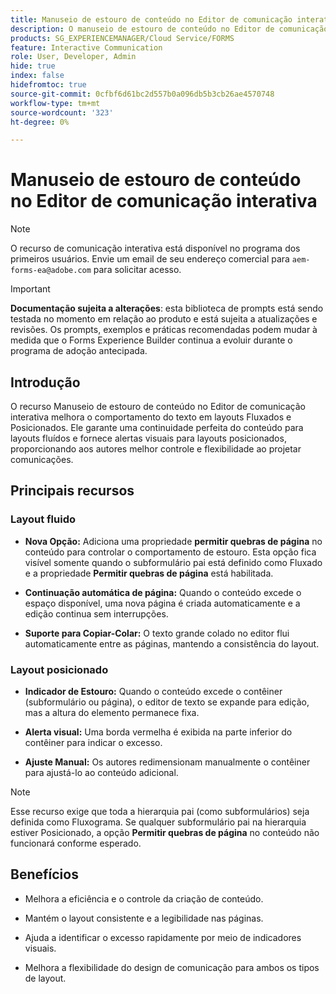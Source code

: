 ```yaml
---
title: Manuseio de estouro de conteúdo no Editor de comunicação interativa
description: O manuseio de estouro de conteúdo no Editor de comunicação interativa melhora o comportamento do texto em layouts Fluxados e Posicionados.
products: SG_EXPERIENCEMANAGER/Cloud Service/FORMS
feature: Interactive Communication
role: User, Developer, Admin
hide: true
index: false
hidefromtoc: true
source-git-commit: 0cfbf6d61bc2d557b0a096db5b3cb26ae4570748
workflow-type: tm+mt
source-wordcount: '323'
ht-degree: 0%

---
```



# Manuseio de estouro de conteúdo no Editor de comunicação interativa

>[!NOTE]
>
> O recurso de comunicação interativa está disponível no programa dos primeiros usuários. Envie um email de seu endereço comercial para `aem-forms-ea@adobe.com` para solicitar acesso.

>[!IMPORTANT]
>
> **Documentação sujeita a alterações**: esta biblioteca de prompts está sendo testada no momento em relação ao produto e está sujeita a atualizações e revisões. Os prompts, exemplos e práticas recomendadas podem mudar à medida que o Forms Experience Builder continua a evoluir durante o programa de adoção antecipada.

## Introdução

O recurso Manuseio de estouro de conteúdo no Editor de comunicação interativa melhora o comportamento do texto em layouts Fluxados e Posicionados.
Ele garante uma continuidade perfeita do conteúdo para layouts fluídos e fornece alertas visuais para layouts posicionados, proporcionando aos autores melhor controle e flexibilidade ao projetar comunicações.

## Principais recursos

### Layout fluido

- **Nova Opção:**
Adiciona uma propriedade **permitir quebras de página** no conteúdo para controlar o comportamento de estouro. Esta opção fica visível somente quando o subformulário pai está definido como Fluxado e a propriedade **Permitir quebras de página** está habilitada.

- **Continuação automática de página:**
Quando o conteúdo excede o espaço disponível, uma nova página é criada automaticamente e a edição continua sem interrupções.

- **Suporte para Copiar-Colar:**
O texto grande colado no editor flui automaticamente entre as páginas, mantendo a consistência do layout.

### Layout posicionado

- **Indicador de Estouro:**
Quando o conteúdo excede o contêiner (subformulário ou página), o editor de texto se expande para edição, mas a altura do elemento permanece fixa.

- **Alerta visual:**
Uma borda vermelha é exibida na parte inferior do contêiner para indicar o excesso.

- **Ajuste Manual:**
Os autores redimensionam manualmente o contêiner para ajustá-lo ao conteúdo adicional.

>[!NOTE]
>
> Esse recurso exige que toda a hierarquia pai (como subformulários) seja definida como Fluxograma. Se qualquer subformulário pai na hierarquia estiver Posicionado, a opção **Permitir quebras de página** no conteúdo não funcionará conforme esperado.

## Benefícios

- Melhora a eficiência e o controle da criação de conteúdo.

- Mantém o layout consistente e a legibilidade nas páginas.

- Ajuda a identificar o excesso rapidamente por meio de indicadores visuais.

- Melhora a flexibilidade do design de comunicação para ambos os tipos de layout.

